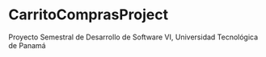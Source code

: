 CarritoComprasProject
=====================

Proyecto Semestral de Desarrollo de Software VI, Universidad Tecnológica de Panamá